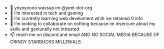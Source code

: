 - 👋 yoyoyoooo wassup im @yeet-dot-org
- 👀 I’m interested in tech and gaming
- 🌱 I’m currently learning web develoment whih ive retained 0 info
- 💞️ I’m looking to collaborate on nothing because im insercure about my skills and geniunelly not intrested
- 📫 reach me on discord and email AND NO SOCIAL MEDIA BECAUSE OF CRINGY STARBUCKS MILLENIALS

<!---
yeet-dot-org/yeet-dot-org is a ✨(cringy instagram emoji) special ✨(cringy instagram emoji) repository because its `README.md` (this file) appears on your GitHub profile.
You can click the Preview link to take a look at your changes.
--->

